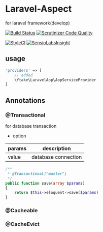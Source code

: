 # Laravel-Aspect
for laravel framework(develop)

[![Build Status](https://travis-ci.org/ytake/Laravel-Aspect.svg?branch=develop)](https://travis-ci.org/ytake/Laravel-Aspect)
[![Scrutinizer Code Quality](https://scrutinizer-ci.com/g/ytake/Laravel-Aspect/badges/quality-score.png?b=develop)](https://scrutinizer-ci.com/g/ytake/Laravel-Aspect/?branch=develop)

[![StyleCI](https://styleci.io/repos/40900709/shield)](https://styleci.io/repos/40900709)
[![SensioLabsInsight](https://insight.sensiolabs.com/projects/70dace68-fe04-4039-aeb4-47a64c6acca3/mini.png)](https://insight.sensiolabs.com/projects/70dace68-fe04-4039-aeb4-47a64c6acca3)

## usage

```php
'providers' => [
    // added 
    \Ytake\LaravelAop\AopServiceProvider
]
```

## Annotations

### @Transactional
for database transaction

* option

| params | description |
|-----|-------|
| value | database connection |

```php
/**
 * @Transactional("master")
 */
public function save(array $params)
{
    return $this->eloquent->save($params)
}

```

### @Cacheable


### @CacheEvict
